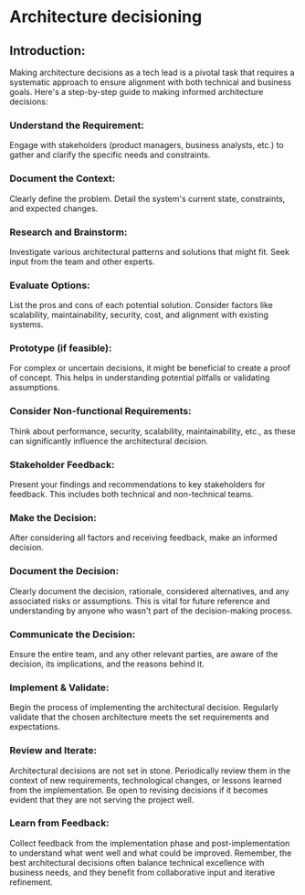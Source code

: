 # Architecture decisioning

## Introduction:
Making architecture decisions as a tech lead is a pivotal task that requires a systematic approach to ensure alignment with both technical and business goals. Here's a step-by-step guide to making informed architecture decisions:

### Understand the Requirement:

Engage with stakeholders (product managers, business analysts, etc.) to gather and clarify the specific needs and constraints.
### Document the Context:

Clearly define the problem.
Detail the system's current state, constraints, and expected changes.
### Research and Brainstorm:

Investigate various architectural patterns and solutions that might fit.
Seek input from the team and other experts.
### Evaluate Options:

List the pros and cons of each potential solution.
Consider factors like scalability, maintainability, security, cost, and alignment with existing systems.
### Prototype (if feasible):

For complex or uncertain decisions, it might be beneficial to create a proof of concept.
This helps in understanding potential pitfalls or validating assumptions.
### Consider Non-functional Requirements:

Think about performance, security, scalability, maintainability, etc., as these can significantly influence the architectural decision.
### Stakeholder Feedback:

Present your findings and recommendations to key stakeholders for feedback.
This includes both technical and non-technical teams.
### Make the Decision:

After considering all factors and receiving feedback, make an informed decision.
### Document the Decision:

Clearly document the decision, rationale, considered alternatives, and any associated risks or assumptions.
This is vital for future reference and understanding by anyone who wasn't part of the decision-making process.
### Communicate the Decision:

Ensure the entire team, and any other relevant parties, are aware of the decision, its implications, and the reasons behind it.
### Implement & Validate:
Begin the process of implementing the architectural decision.
Regularly validate that the chosen architecture meets the set requirements and expectations.
### Review and Iterate:
Architectural decisions are not set in stone. Periodically review them in the context of new requirements, technological changes, or lessons learned from the implementation.
Be open to revising decisions if it becomes evident that they are not serving the project well.
### Learn from Feedback:
Collect feedback from the implementation phase and post-implementation to understand what went well and what could be improved.
Remember, the best architectural decisions often balance technical excellence with business needs, and they benefit from collaborative input and iterative refinement.